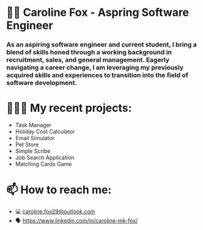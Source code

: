 # 👩🏻 Caroline Fox - Aspring Software Engineer

### As an aspiring software engineer and current student, I bring a blend of skills honed through a working background in recruitment, sales, and general management. Eagerly navigating a career change, I am leveraging my previously acquired skills and experiences to transition into the field of software development.

# 👩🏻‍💻 My recent projects:
* Task Manager
* Holiday Cost Calculator
* Email Simulator
* Pet Store
* Simple Scribe
* Job Search Application
* Matching Cards Game

# 📫 How to reach me:
* 💻 caroline.fox29@outlook.com
* 🗣️ https://www.linkedin.com/in/caroline-mk-fox/

